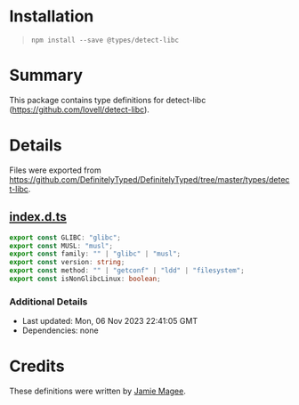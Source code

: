# Installation
> `npm install --save @types/detect-libc`

# Summary
This package contains type definitions for detect-libc (https://github.com/lovell/detect-libc).

# Details
Files were exported from https://github.com/DefinitelyTyped/DefinitelyTyped/tree/master/types/detect-libc.
## [index.d.ts](https://github.com/DefinitelyTyped/DefinitelyTyped/tree/master/types/detect-libc/index.d.ts)
````ts
export const GLIBC: "glibc";
export const MUSL: "musl";
export const family: "" | "glibc" | "musl";
export const version: string;
export const method: "" | "getconf" | "ldd" | "filesystem";
export const isNonGlibcLinux: boolean;

````

### Additional Details
 * Last updated: Mon, 06 Nov 2023 22:41:05 GMT
 * Dependencies: none

# Credits
These definitions were written by [Jamie Magee](https://github.com/JamieMagee).

